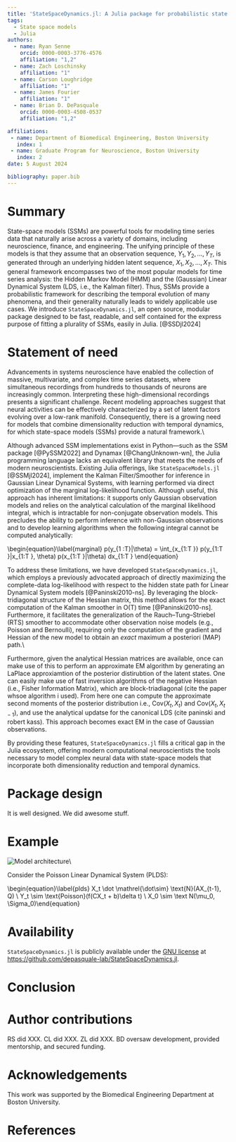 ```yaml
---
title: 'StateSpaceDynamics.jl: A Julia package for probabilistic state space models (SSMs)'
tags:
  - State space models
  - Julia
authors:
  - name: Ryan Senne
    orcid: 0000-0003-3776-4576
    affiliation: "1,2"
  - name: Zach Loschinsky
    affiliation: "1"
  - name: Carson Loughridge
    affiliation: "1"
  - name: James Fourier
    affiliation: "1"
  - name: Brian D. DePasquale
    orcid: 0000-0003-4508-0537
    affiliation: "1,2"

affiliations:
 - name: Department of Biomedical Engineering, Boston University
   index: 1
 - name: Graduate Program for Neuroscience, Boston University
   index: 2
date: 5 August 2024

bibliography: paper.bib
---
```


# Summary

State-space models (SSMs) are powerful tools for modeling time series data that naturally arise across a variety of domains, including neuroscience, finance, and engineering. The unifying principle of these models is that they assume that an observation sequence, $Y_1, Y_2,...,Y_T$, is generated through an underlying hidden latent sequence, $X_1, X_2,...,X_T$. This general framework encompasses two of the most popular models for time series analysis: the Hidden Markov Model (HMM) and the (Gaussian) Linear Dynamical System (LDS, i.e., the Kalman filter). Thus, SSMs provide a probabilistic framework for describing the temporal evolution of many phenomena, and their generality naturally leads to widely applicable use cases. We introduce `StateSpaceDynamics.jl`, an open source, modular package designed to be fast, readable, and self contained for the express purpose of fitting a plurality of SSMs, easily in Julia. [@SSDjl2024]

# Statement of need

Advancements in systems neuroscience have enabled the collection of massive, multivariate, and complex time series datasets, where simultaneous recordings from hundreds to thousands of neurons are increasingly common. Interpreting these high-dimensional recordings presents a significant challenge. Recent modeling approaches suggest that neural activities can be effectively characterized by a set of latent factors evolving over a low-rank manifold. Consequently, there is a growing need for models that combine dimensionality reduction with temporal dynamics, for which state-space models (SSMs) provide a natural framework.\

Although advanced SSM implementations exist in Python—such as the SSM package [@PySSM2022] and Dynamax [@ChangUnknown-wn], the Julia programming language lacks an equivalent library that meets the needs of modern neuroscientists. Existing Julia offerings, like `StateSpaceModels.jl` [@SSMjl2024], implement the Kalman Filter/Smoother for inference in Gaussian Linear Dynamical Systems, with learning performed via direct optimization of the marginal log-likelihood function. Although useful, this approach has inherent limitations: it supports only Gaussian observation models and relies on the analytical calculation of the marginal likelihood integral, which is intractable for non-conjugate observation models. This precludes the ability to perform inference with non-Gaussian observations and to develop learning algorithms when the following integral cannot be computed analytically:

\begin{equation}\label{marginal}
p(y_{1
:T}|\theta) = \int_{x_{1:T
}} p(y_{1:T
}|x_{1:T
}, \theta) p(x_{1:T
}|\theta) dx_{1:T
} \end{equation}

To address these limitations, we have developed `StateSpaceDynamics.jl`, which employs a previously advocated approach of directly maximizing the complete-data log-likelihood with respect to the hidden state path for Linear Dynamical System models [@Paninski2010-ns]. By leveraging the block-tridiagonal structure of the Hessian matrix, this method allows for the exact computation of the Kalman smoother in O(T) time [@Paninski2010-ns]. Furthermore, it facilitates the generalization of the Rauch–Tung–Striebel (RTS) smoother to accommodate other observation noise models (e.g., Poisson and Bernoulli), requiring only the computation of the gradient and Hessian of the new model to obtain an *exact* maximum a posteriori (MAP) path.\\

Furthermore, given the analytical Hessian matrices are available, once can make use of this to perform an approximate EM algorithm by generating an LaPlace approxiamtion of the posterior distirubtion of the latent states. One can easily make use of fast inversion algorithms of the negative Hessian (i.e., Fisher Information Matrix), which are block-triadiagonal (cite the paper whsoe algorithm i used). From here one can compute the approximate second moments of the posterior distribution i.e., $\text{Cov}(X_t, X_t)$ and $\text{Cov}(X_t, X_{t-1})$, and use the analytical updatse for the canonical LDS (cite paninski and robert kass). This approach becomes exact EM in the case of Gaussian observations.

By providing these features, `StateSpaceDynamics.jl` fills a critical gap in the Julia ecosystem, offering modern computational neuroscientists the tools necessary to model complex neural data with state-space models that incorporate both dimensionality reduction and temporal dynamics.

# Package design

It is well designed. We did awesome stuff.

# Example

![Model architecture](model.png)\

Consider the Poisson Linear Dynamical System (PLDS):

\begin{equation}\label{plds}
X_t \dot \mathrel{\dot\sim} \text{N}(AX_{t-1}, Q) \\
Y_t \sim \text{Poisson}(f(CX_t + b)\delta t) \\
X_0 \sim \text N(\mu_0, \Sigma_0)\end{equation}

# Availability

``StateSpaceDynamics.jl`` is publicly available under the [GNU license](https://github.com/depasquale-lab/StateSpaceDynamics.jl/blob/main/LICENSE) at <https://github.com/depasquale-lab/StateSpaceDynamics.jl>.

# Conclusion

# Author contributions

RS did XXX. CL did XXX. ZL did XXX. BD oversaw development, provided mentorship, and secured funding.

# Acknowledgements

This work was supported by the Biomedical Engineering Department at Boston University.

# References

